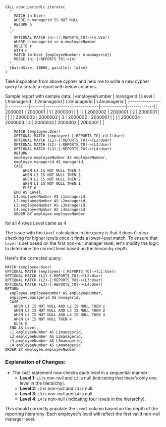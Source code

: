     CALL apoc.periodic.iterate(
      "
        MATCH (n:User)
        WHERE n.managerid IS NOT NULL
        RETURN n
      ",
      "
        OPTIONAL MATCH (n)-[r:REPORTS_TO]->(m:User)
        WHERE n.managerid <> m.employeeNumber
        DELETE r
        WITH n
        MATCH (m:User {employeeNumber: n.managerid})
        MERGE (n)-[:REPORTS_TO]->(m)
      ",
      {batchSize: 10000, parallel: false}
    )

Take inspiration from above cypher and helo me to write a new cypher query to create a report with below columns.

Sample report with sample data:
| employeeNumber | managerid | Level | L1managerid | L2managerid | L3managerid | L4managerid |
|----------------|-----------|-------|-------------|-------------|-------------|-------------|
| 2000001        | 2000001   | 1     | 2000001     |             |             |             |
| 2000002        | 2000001   | 2     | 2000001     |             |             |             |
| 2000003        | 2000002   | 3     | 2000002     | 2000001     |             |             |
| 2000004        | 2000003   | 4     | 2000003     | 2000002     | 2000001     |             |


        MATCH (employee:User)
        OPTIONAL MATCH (employee)-[:REPORTS_TO]->(L1:User)
        OPTIONAL MATCH (L1)-[:REPORTS_TO]->(L2:User)
        OPTIONAL MATCH (L2)-[:REPORTS_TO]->(L3:User)
        OPTIONAL MATCH (L3)-[:REPORTS_TO]->(L4:User)
        RETURN 
        employee.employeeNumber AS employeeNumber,
        employee.managerid AS managerid,
        CASE
            WHEN L4 IS NOT NULL THEN 4
            WHEN L3 IS NOT NULL THEN 3
            WHEN L2 IS NOT NULL THEN 2
            WHEN L1 IS NOT NULL THEN 1
            ELSE 0
        END AS Level,
        L1.employeeNumber AS L1managerid,
        L2.employeeNumber AS L2managerid,
        L3.employeeNumber AS L3managerid,
        L4.employeeNumber AS L4managerid
        ORDER BY employee.employeeNumber

for all 4 rows Level came as 4

The issue with the `Level` calculation in the query is that it doesn't stop checking for higher levels once it finds a lower-level match. To ensure that `Level` is set based on the first non-null manager level, let's modify the logic to determine the correct level based on the hierarchy depth.

Here's the corrected query:

```cypher
MATCH (employee:User)
OPTIONAL MATCH (employee)-[:REPORTS_TO]->(L1:User)
OPTIONAL MATCH (L1)-[:REPORTS_TO]->(L2:User)
OPTIONAL MATCH (L2)-[:REPORTS_TO]->(L3:User)
OPTIONAL MATCH (L3)-[:REPORTS_TO]->(L4:User)
RETURN 
  employee.employeeNumber AS employeeNumber,
  employee.managerid AS managerid,
  CASE
    WHEN L1 IS NOT NULL AND L2 IS NULL THEN 1
    WHEN L2 IS NOT NULL AND L3 IS NULL THEN 2
    WHEN L3 IS NOT NULL AND L4 IS NULL THEN 3
    WHEN L4 IS NOT NULL THEN 4
    ELSE 0
  END AS Level,
  L1.employeeNumber AS L1managerid,
  L2.employeeNumber AS L2managerid,
  L3.employeeNumber AS L3managerid,
  L4.employeeNumber AS L4managerid
ORDER BY employee.employeeNumber
```

### Explanation of Changes:

- The `CASE` statement now checks each level in a sequential manner:
  - **Level 1**: `L1` is non-null and `L2` is null (indicating that there’s only one level in the hierarchy).
  - **Level 2**: `L2` is non-null and `L3` is null.
  - **Level 3**: `L3` is non-null and `L4` is null.
  - **Level 4**: `L4` is non-null (indicating four levels in the hierarchy).

This should correctly populate the `Level` column based on the depth of the reporting hierarchy. Each employee's level will reflect the first valid non-null manager level.
